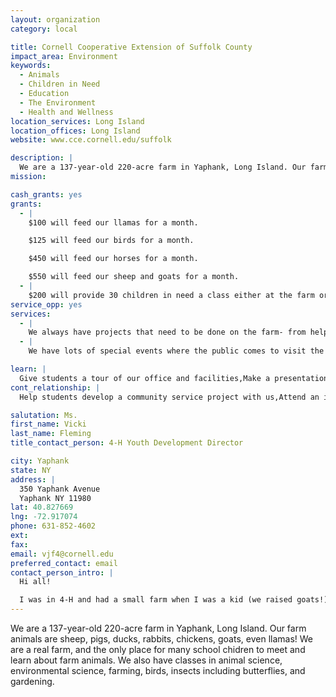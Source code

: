 ```yaml
---
layout: organization
category: local

title: Cornell Cooperative Extension of Suffolk County
impact_area: Environment
keywords: 
  - Animals
  - Children in Need
  - Education
  - The Environment
  - Health and Wellness
location_services: Long Island
location_offices: Long Island
website: www.cce.cornell.edu/suffolk

description: |
  We are a 137-year-old 220-acre farm in Yaphank, Long Island. Our farm animals are sheep, pigs, ducks, rabbits, chickens, goats, even llamas!  We are a real farm, and the only place for many school chidren to meet and learn about farm animals.  We also have classes in animal science, environmental science, farming, birds, insects including butterflies, and gardening.
mission: 

cash_grants: yes
grants: 
  - |
    $100 will feed our llamas for a month.

    $125 will feed our birds for a month.

    $450 will feed our horses for a month.

    $550 will feed our sheep and goats for a month.
  - |
    $200 will provide 30 children in need a class either at the farm or in their classroom on what is it like to live on a farm or exploring the environment around you.  We even bring an animal along to visit sometimes!
service_opp: yes
services: 
  - |
    We always have projects that need to be done on the farm- from helping our farm animals to gardening.
  - |
    We have lots of special events where the public comes to visit the farm and our animals, and we can always use help with them!

learn: |
  Give students a tour of our office and facilities,Make a presentation about our organization,Speak over the phone about our work
cont_relationship: |
  Help students develop a community service project with us,Attend an in-school Check Award Assembly if we receive a grant,Help students tell local newspapers and media about their grant and/or project with us,Educate the school by leading a workshop,Collect pennies during the Penny Harvest next fall

salutation: Ms.
first_name: Vicki
last_name: Fleming
title_contact_person: 4-H Youth Development Director

city: Yaphank
state: NY
address: |
  350 Yaphank Avenue  
  Yaphank NY 11980
lat: 40.827669
lng: -72.917074
phone: 631-852-4602
ext: 
fax: 
email: vjf4@cornell.edu
preferred_contact: email
contact_person_intro: |
  Hi all!

  I was in 4-H and had a small farm when I was a kid (we raised goats!) and now I get to work on a big educational farm I can share with kids like you!
---
```

We are a 137-year-old 220-acre farm in Yaphank, Long Island. Our farm animals are sheep, pigs, ducks, rabbits, chickens, goats, even llamas!  We are a real farm, and the only place for many school chidren to meet and learn about farm animals.  We also have classes in animal science, environmental science, farming, birds, insects including butterflies, and gardening.